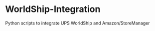 WorldShip-Integration
=====================

Python scripts to integrate UPS WorldShip and Amazon/StoreManager